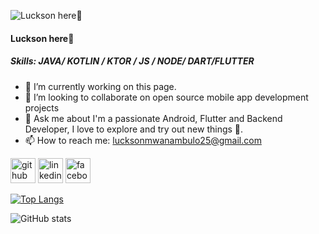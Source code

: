 
![Luckson here🙂](https://raw.githubusercontent.com/sagar-viradiya/sagar-viradiya/master/resources/banner.png)
#### Luckson here🙂



##### Skills: JAVA/ KOTLIN / KTOR / JS / NODE/ DART/FLUTTER

- 🔭 I’m currently working on this page. 
- 👯 I’m looking to collaborate on open source mobile app development  projects  
- 💬 Ask me about I'm a passionate Android, Flutter and Backend  Developer, I love to explore and try out new things 🚀. 
- 📫 How to reach me: lucksonmwanambulo25@gmail.com 


[<img src='https://cdn.jsdelivr.net/npm/simple-icons@3.0.1/icons/github.svg' alt='github' height='40'>](https://github.com/lucksonmwanambulo)  [<img src='https://cdn.jsdelivr.net/npm/simple-icons@3.0.1/icons/linkedin.svg' alt='linkedin' height='40'>](https://www.linkedin.com/in/https://www.linkedin.com/in/luckson-mwanambulo-9a9185205//)  [<img src='https://cdn.jsdelivr.net/npm/simple-icons@3.0.1/icons/facebook.svg' alt='facebook' height='40'>](https://www.facebook.com/https://www.facebook.com/younggesz.luckson/)  

[![Top Langs](https://github-readme-stats.vercel.app/api/top-langs/?username=lucksonmwanambulo)](https://github.com/anuraghazra/github-readme-stats)

![GitHub stats](https://github-readme-stats.vercel.app/api?username=lucksonmwanambulo&show_icons=true)  

